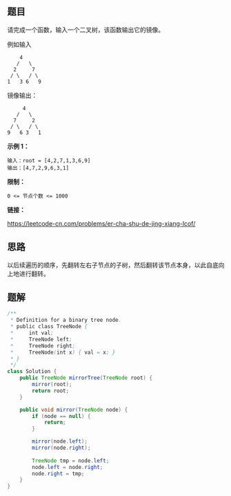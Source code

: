 ## 题目

请完成一个函数，输入一个二叉树，该函数输出它的镜像。

例如输入

        4
       /   \
      2     7
     / \   / \
    1   3 6   9

镜像输出：

```
     4
   /   \
  7     2
 / \   / \
9   6 3   1
```

**示例 1：**

```
输入：root = [4,2,7,1,3,6,9]
输出：[4,7,2,9,6,3,1]
```

**限制：**

```
0 <= 节点个数 <= 1000
```

**链接：**

https://leetcode-cn.com/problems/er-cha-shu-de-jing-xiang-lcof/

## 思路

以后续遍历的顺序，先翻转左右子节点的子树，然后翻转该节点本身，以此自底向上地进行翻转。

## 题解

```java
/**
 * Definition for a binary tree node.
 * public class TreeNode {
 *     int val;
 *     TreeNode left;
 *     TreeNode right;
 *     TreeNode(int x) { val = x; }
 * }
 */
class Solution {
    public TreeNode mirrorTree(TreeNode root) {
        mirror(root);
        return root;
    }

    public void mirror(TreeNode node) {
        if (node == null) {
            return;
        }

        mirror(node.left);
        mirror(node.right);
        
        TreeNode tmp = node.left;
        node.left = node.right;
        node.right = tmp;
    }
}
```

